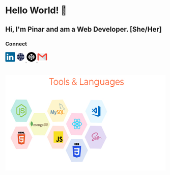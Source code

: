 # Hello World! :raising_hand:



<h2>Hi, I'm Pinar and am a Web Developer. [She/Her] </h2>


<h3> Connect </h3>
<a href="https://www.linkedin.com/in/epinar"><img height="30" alt="LinkedIn" src="https://raw.githubusercontent.com/pinargultekin/pinargultekin/master/images/linkedin.svg"></a> 
<a href="https://www.pinargultekin.com"><img height="30" alt="Portfolio" src="https://raw.githubusercontent.com/pinargultekin/pinargultekin/master/images/www.svg"> </a> 
<a href="https://codepen.io/29bucuk"><img height="30" alt="Codepen" src="https://raw.githubusercontent.com/pinargultekin/pinargultekin/master/images/codepen.svg"> </a>
<a href="mailto:gultekinep@gmail.com"><img height="30" alt="Gmail" src="https://raw.githubusercontent.com/pinargultekin/pinargultekin/master/images/gmail.svg"> </a>

<br>

# 
<div align="left">

<img height="300" alt="Tools" src="https://raw.githubusercontent.com/pinargultekin/pinargultekin/master/images/tools.jpg">

</div>